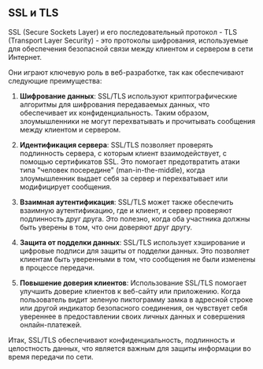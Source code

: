 <h2>SSL и TLS</h2>  

SSL (Secure Sockets Layer) и его последовательный протокол - TLS (Transport Layer Security) - это протоколы шифрования, используемые для обеспечения безопасной связи между клиентом и сервером в сети Интернет.

Они играют ключевую роль в веб-разработке, так как обеспечивают следующие преимущества:

1. **Шифрование данных**: SSL/TLS используют криптографические алгоритмы для шифрования передаваемых данных, что обеспечивает их конфиденциальность. Таким образом, злоумышленники не могут перехватывать и прочитывать сообщения между клиентом и сервером.
  
2. **Идентификация сервера**: SSL/TLS позволяет проверять подлинность сервера, с которым клиент взаимодействует, с помощью сертификатов SSL. Это помогает предотвратить атаки типа "человек посередине" (man-in-the-middle), когда злоумышленник выдает себя за сервер и перехватывает или модифицирует сообщения.
  
3. **Взаимная аутентификация**: SSL/TLS может также обеспечить взаимную аутентификацию, где и клиент, и сервер проверяют подлинность друг друга. Это полезно, когда оба участника должны быть уверены в том, что они доверяют друг другу.
  
4. **Защита от подделки данных**: SSL/TLS использует хэширование и цифровые подписи для защиты от подделки данных. Это позволяет клиентам быть уверенными в том, что сообщения не были изменены в процессе передачи.
  
5. **Повышение доверия клиентов**: Использование SSL/TLS помогает улучшить доверие клиентов к веб-сайту или приложению. Когда пользователь видит зеленую пиктограмму замка в адресной строке или другой индикатор безопасного соединения, он чувствует себя увереннее в предоставлении своих личных данных и совершения онлайн-платежей.
  
Итак, SSL/TLS обеспечивают конфиденциальность, подлинность и целостность данных, что является важным для защиты информации во время передачи по сети.
